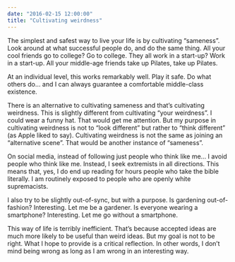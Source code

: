 ```yaml
---
date: "2016-02-15 12:00:00"
title: "Cultivating weirdness"
---
```




The simplest and safest way to live your life is by cultivating &ldquo;sameness&rdquo;. Look around at what successful people do, and do the same thing. All your cool friends go to college? Go to college. They all work in a start-up? Work in a start-up. All your middle-age friends take up Pilates, take up Pilates.

At an individual level, this works remarkably well. Play it safe. Do what others do&hellip; and I can always guarantee a comfortable middle-class existence.

There is an alternative to cultivating sameness and that&rsquo;s cultivating weirdness. This is slightly different from cultivating &ldquo;your weirdness&rdquo;. I could wear a funny hat. That would get me attention. But my purpose in cultivating weirdness is not to &ldquo;look different&rdquo; but rather to &ldquo;think different&rdquo; (as Apple liked to say). Cultivating weirdness is not the same as joining an &ldquo;alternative scene&rdquo;. That would be another instance of &ldquo;sameness&rdquo;.

On social media, instead of following just people who think like me&hellip; I avoid people who think like me. Instead, I seek extremists in all directions. This means that, yes, I do end up reading for hours people who take the bible literally. I am routinely exposed to people who are openly white supremacists.

I also try to be slightly out-of-sync, but with a purpose. Is gardening out-of-fashion? Interesting. Let me be a gardener. Is everyone wearing a smartphone? Interesting. Let me go without a smartphone.

This way of life is terribly inefficient. That&rsquo;s because accepted ideas are much more likely to be useful than weird ideas. But my goal is not to be right. What I hope to provide is a critical reflection. In other words, I don&rsquo;t mind being wrong as long as I am wrong in an interesting way.

